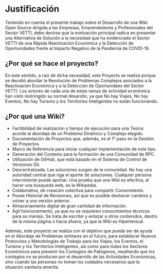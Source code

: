 # Justificación

Teniendo en cuenta el presente trabajo sobre el Desarrollo de una Wiki Open Source dirigida a las Empresas, Emprendedores y Profesionales del Sector VETTI, debe decirse que la motivación principal radica en presentar una Alternativa de Solución a la necesidad que ha evidenciado el Sector VETTI de una Rápida Reactivación Económica y la Detección de Oportunidades frente al Impacto Negativo de la Pandemia de COVID-19.

## ¿Por qué se hace el proyecto?

En este sentido, a raíz de dicha necesidad, este Proyecto se realiza porque se decidió abordar la Resolución de Problemas Complejos asociados a la Reactivación Económica y a la Detección de Oportunidaes del Sector VETTI. Los actores de cada una de estas ramas de actividad económica han visto restringido su normal desarollo, ya que No hay Viajes, No hay Eventos, No hay Turismo y los Territorios Inteligentes no están funcionando.

## ¿Por qué una Wiki?

* Factibilidad de realización y tiempo de ejecución para una Tesina acorde al abordaje de un Problema Dinámico y Complejo elegido.
* Documentación de Proyectos que, además, es el 1° paso en la Gestión de Proyectos.
* Marco de Referencia para iniciar cualquier implementación de este tipo.
* Generación del Contexto para la formación de una Comunidad de RPC.
* Utilización de GitHub, que está basado en el Sistema de Control de Versiones Git.
* Descentralizada. Las soluciones surgen de la comunidad. No hay una autoridad central que riga el aporte de soluciones. Cualquier persona interviniente puede aportar. Una prueba que una Wiki es efectiva, al hacer una búsqueda web, es la Wikipedia.
* Colaborativa, de creación colectiva para compartir Conocimiento.
* Posee Historial de Revisiones, así que es posible deshacer cambios y volver a una versión anterior.
* Almacenamiento digital de gran cantidad de información. 
* Ágil funcionamiento, ya que no se requieren conocimientos técnicos para su manejo. Se trata de escribir y enlazar a otros contenidos, dentro de la misma página o hacia afuera, ya que la Wiki es Hipertextual. 

Además, este proyecto se realiza con el objetivo que pueda ser de ayuda en el Abordaje de Problemas similares en el futuro, para establecer Nuevos Protocolos y Metodologías de Trabajo para los Viajes, los Eventos, el Turismo y los Territorios Inteligentes, así como para todos los Sectores Económicos para prevenir los Contagios de Patógenos, resaltando que los contagios no se producen por el desarrollo de las Actividades Económicas, sino cuando las personas no toman los cuidados necesarios que la situación sanitaria amerita.
